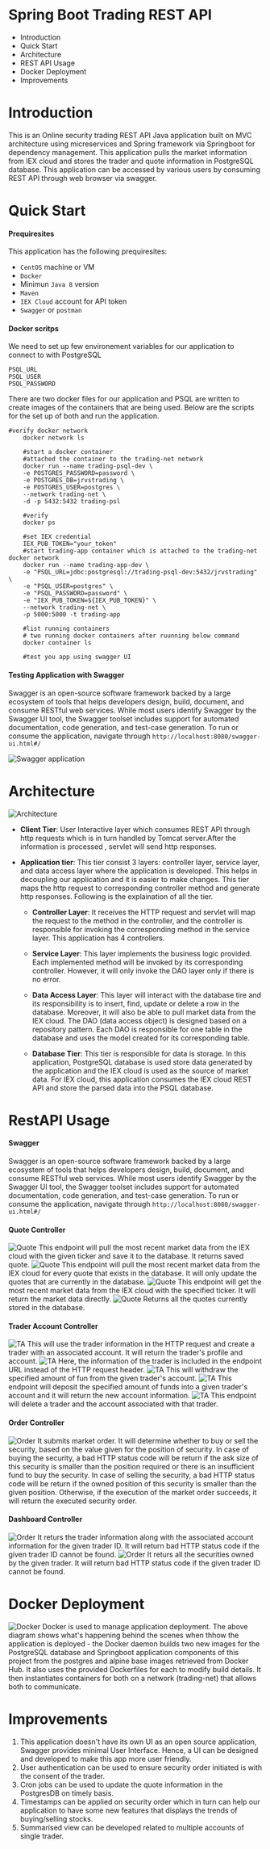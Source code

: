# Spring Boot Trading REST API
* Introduction
* Quick Start
* Architecture
* REST API Usage
* Docker Deployment
* Improvements

# Introduction
 This is an Online security trading REST API Java application built on MVC architecture using micreservices and Spring framework via Springboot for dependency management. This application pulls the market information from IEX cloud and stores the trader and quote information in PostgreSQL database. This application can be accessed by various users by consuming REST API through web browser via swagger.
 
 # Quick Start
 ####  Prequiresites
  This application has the following prequiresites:
 *  `CentOS` machine or VM
 *  `Docker`
 *  Minimun `Java 8` version
 *  `Maven`
 *  `IEX Cloud` account for API token
 *  `Swagger` or `postman`
 #### Docker scritps
We need to set up few environement variables for our application to connect to with PostgreSQL

```
PSQL_URL
PSQL_USER
PSQL_PASSWORD
```
There are two docker files for our application and PSQL are written to create images of the containers that are being used. Below are the scripts for the set up of both and run the application.

```
#verify docker network
    docker network ls
    
    #start a docker container
    #attached the container to the trading-net network
    docker run --name trading-psql-dev \
    -e POSTGRES_PASSWORD=password \
    -e POSTGRES_DB=jrvstrading \
    -e POSTGRES_USER=postgres \
    --network trading-net \
    -d -p 5432:5432 trading-psl
    
    #verify
    docker ps
    
    #set IEX credential
    IEX_PUB_TOKEN="your_token"
    #start trading-app container which is attached to the trading-net docker network
    docker run --name trading-app-dev \
    -e "PSQL_URL=jdbc:postgresql://trading-psql-dev:5432/jrvstrading" \
    -e "PSQL_USER=postgres" \
    -e "PSQL_PASSWORD=password" \
    -e "IEX_PUB_TOKEN=${IEX_PUB_TOKEN}" \
    --network trading-net \
    -p 5000:5000 -t trading-app
    
    #list running containers
    # two running docker containers after ruunning below command
    docker container ls
    
    #test you app using swagger UI
```
#### Testing Application with Swagger 
Swagger is an open-source software framework backed by a large ecosystem of tools that helps developers design, build, document, and consume RESTful web services. While most users identify Swagger by the Swagger UI tool, the Swagger toolset includes support for automated documentation, code generation, and test-case generation. 
To run or consume the application, navigate through `http://localhost:8080/swagger-ui.html#/`

![Swagger application](/springboot/assets/swagger.PNG)

# Architecture
![Architecture](/springboot/assets/architecture.PNG)

* **Client Tier**: User Interactive layer which consumes REST API through http requests which is in turn handled by Tomcat server.After the information is processed , servlet will send http responses.
* **Application tier**: This tier consist 3 layers: controller layer, service layer, and data access layer where the application is developed. This helps in decoupling our application and it is easier to make changes.  This tier maps the http request to corresponding controller method and generate http responses. Following is the explaination of all the tier.

    * **Controller Layer**: It receives the HTTP request and servlet will map the request to the method in the controller, and the controller is responsible for invoking the corresponding method in the service layer. This application has 4 controllers.
    
    * **Service Layer**: This layer implements the business logic provided. Each implemented method will be invoked by its corresponding controller. However, it will only invoke the DAO layer only if there is no error.
    
    * **Data Access Layer**: This layer will interact with the database tire and its responsibility is to insert, find, update or delete a row in the database. Moreover, it will also be able to pull market data from the IEX cloud. The DAO (data access object) is designed based on a repository pattern. Each DAO is responsible for one table in the database and uses the model created for its corresponding table.

    * **Database Tier**:  This tier is responsible for data is storage. In this application, PostgreSQL database is used store data generated by the application and the IEX cloud is used as the source of market data. For IEX cloud, this application consumes the IEX cloud REST API and store the parsed data into the PSQL database.

# RestAPI Usage
#### Swagger
Swagger is an open-source software framework backed by a large ecosystem of tools that helps developers design, build, document, and consume RESTful web services. While most users identify Swagger by the Swagger UI tool, the Swagger toolset includes support for automated documentation, code generation, and test-case generation. 
To run or consume the application, navigate through `http://localhost:8080/swagger-ui.html#/`

#### Quote Controller
![Quote](/springboot/assets/postQuote.PNG)
This endpoint will pull the most recent market data from the IEX cloud with the given ticker and save it to the database. It returns saved quote.
![Quote](/springboot/assets/putQuote.PNG)
This endpoint will pull the most recent market data from the IEX cloud for every quote that exists in the database. It will only update the quotes that are currently in the database.
![Quote](/springboot/assets/getQuoteTicker.PNG)
This endpoint will get the most recent market data from the IEX cloud with the specified ticker. It will return the market data directly.
![Quote](/springboot/assets/getQuote.PNG)
Returns all the quotes currently stored in the database.

#### Trader Account Controller
![TA](/springboot/assets/TApost.PNG)
This  will use the trader information in the HTTP request and create a trader with an associated account. It will return the trader's profile and account.
![TA](/springboot/assets/TApostlong.PNG)
Here, the information of the trader is included in the endpoint URL instead of the HTTP request header.
![TA](/springboot/assets/TAputwith.PNG)
This will withdraw the specified amount of fun from the given trader's account.
![TA](/springboot/assets/TAput.PNG)
This endpoint will deposit the specified amount of funds into a given trader's account and it will return the new account information.
![TA](/springboot/assets/TAdelete.PNG)
This endpoint will delete a trader and the account associated with that trader. 
#### Order Controller
![Order](/springboot/assets/MOpost.PNG)
It submits market order. It will determine whether to buy or sell the security, based on the value given for the position of security. In case of buying the security, a bad HTTP status code will be return if the ask size of this security is smaller than the position required or there is an insufficient fund to buy the security. In case of selling the security, a bad HTTP status code will be return if the owned position of this security is smaller than the given position. Otherwise, if the execution of the market order succeeds, it will return the executed security order.
#### Dashboard Controller
![Order](/springboot/assets/DBtraderprofile.PNG)
It returs the trader information along with the associated account information for the given trader ID. It will return bad HTTP status code if the given trader ID cannot be found.
![Order](/springboot/assets/portfolio.PNG)
It returs all the securities owned by the given trader.  It will return bad HTTP status code if the given trader ID cannot be found.

# Docker Deployment
![Docker](/springboot/assets/Capture.PNG)
Docker is used to manage application deployment. The above diagram shows what's happening behind the scenes when thhow the application is deployed - the Docker daemon builds two new images for the PostgreSQL database and Springboot application components of this project from the postgres and alpine base images retrieved from Docker Hub. It also uses the provided Dockerfiles for each to modify build details. It then instantiates containers for both on a network (trading-net) that allows both to communicate.

# Improvements
1. This application doesn't have its own UI as an open source application, Swagger provides minimal User Interface. Hence, a UI can be designed and developed to make this app more user friendly.
2. User authentication can be used to ensure security order initiated is with the consent of the trader.
3. Cron jobs can be used to update the quote information in the PostgresDB on timely basis.
4. Timestamps can be applied on security order which in turn can help our application to have some new features that displays the trends of buying/selling stocks.
5. Summarised view can be developed related to multiple accounts of single trader.

